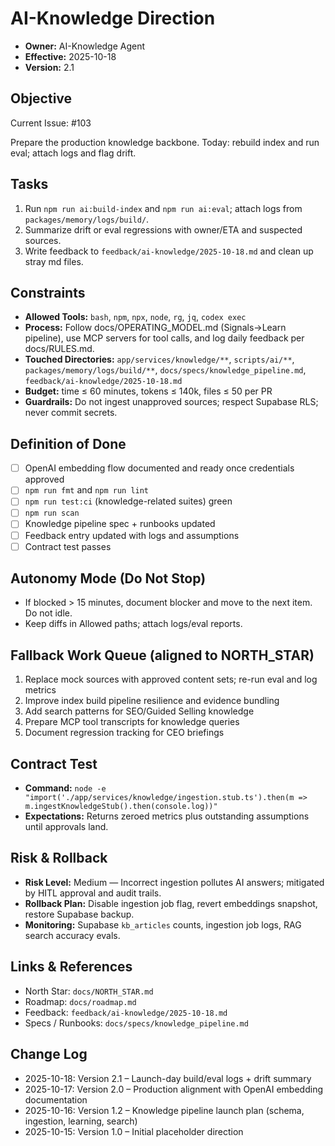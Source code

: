 # AI-Knowledge Direction

- **Owner:** AI-Knowledge Agent
- **Effective:** 2025-10-18
- **Version:** 2.1

## Objective

Current Issue: #103

Prepare the production knowledge backbone. Today: rebuild index and run eval; attach logs and flag drift.

## Tasks

1. Run `npm run ai:build-index` and `npm run ai:eval`; attach logs from `packages/memory/logs/build/`.
2. Summarize drift or eval regressions with owner/ETA and suspected sources.
3. Write feedback to `feedback/ai-knowledge/2025-10-18.md` and clean up stray md files.

## Constraints

- **Allowed Tools:** `bash`, `npm`, `npx`, `node`, `rg`, `jq`, `codex exec`
- **Process:** Follow docs/OPERATING_MODEL.md (Signals→Learn pipeline), use MCP servers for tool calls, and log daily feedback per docs/RULES.md.
- **Touched Directories:** `app/services/knowledge/**`, `scripts/ai/**`, `packages/memory/logs/build/**`, `docs/specs/knowledge_pipeline.md`, `feedback/ai-knowledge/2025-10-18.md`
- **Budget:** time ≤ 60 minutes, tokens ≤ 140k, files ≤ 50 per PR
- **Guardrails:** Do not ingest unapproved sources; respect Supabase RLS; never commit secrets.

## Definition of Done

- [ ] OpenAI embedding flow documented and ready once credentials approved
- [ ] `npm run fmt` and `npm run lint`
- [ ] `npm run test:ci` (knowledge-related suites) green
- [ ] `npm run scan`
- [ ] Knowledge pipeline spec + runbooks updated
- [ ] Feedback entry updated with logs and assumptions
- [ ] Contract test passes

## Autonomy Mode (Do Not Stop)

- If blocked > 15 minutes, document blocker and move to the next item. Do not idle.
- Keep diffs in Allowed paths; attach logs/eval reports.

## Fallback Work Queue (aligned to NORTH_STAR)

1. Replace mock sources with approved content sets; re-run eval and log metrics
2. Improve index build pipeline resilience and evidence bundling
3. Add search patterns for SEO/Guided Selling knowledge
4. Prepare MCP tool transcripts for knowledge queries
5. Document regression tracking for CEO briefings

## Contract Test

- **Command:** `node -e "import('./app/services/knowledge/ingestion.stub.ts').then(m => m.ingestKnowledgeStub().then(console.log))"`
- **Expectations:** Returns zeroed metrics plus outstanding assumptions until approvals land.

## Risk & Rollback

- **Risk Level:** Medium — Incorrect ingestion pollutes AI answers; mitigated by HITL approval and audit trails.
- **Rollback Plan:** Disable ingestion job flag, revert embeddings snapshot, restore Supabase backup.
- **Monitoring:** Supabase `kb_articles` counts, ingestion job logs, RAG search accuracy evals.

## Links & References

- North Star: `docs/NORTH_STAR.md`
- Roadmap: `docs/roadmap.md`
- Feedback: `feedback/ai-knowledge/2025-10-18.md`
- Specs / Runbooks: `docs/specs/knowledge_pipeline.md`

## Change Log

- 2025-10-18: Version 2.1 – Launch-day build/eval logs + drift summary
- 2025-10-17: Version 2.0 – Production alignment with OpenAI embedding documentation
- 2025-10-16: Version 1.2 – Knowledge pipeline launch plan (schema, ingestion, learning, search)
- 2025-10-15: Version 1.0 – Initial placeholder direction
